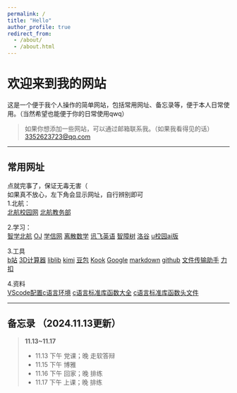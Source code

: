 ```yaml
---
permalink: /
title: "Hello"
author_profile: true
redirect_from: 
  - /about/
  - /about.html
---
```


# 欢迎来到我的网站  
这是一个便于我个人操作的简单网站，包括常用网址、备忘录等，便于本人日常使用。（当然希望也能便于你的日常使用qwq）  
>如果你想添加一些网站，可以通过邮箱联系我。（如果我看得见的话）  
3352623723@qq.com  

________________________________________________

## 常用网址  
点就完事了，保证无毒无害（  
如果真不放心，左下角会显示网址，自行辨别即可  
1.北航：  
[北航校园网](https://zfw.buaa.edu.cn/home) [北航教务部](https://jiaowu.buaa.edu.cn/bhjwc2.0/index/index.do)  

2.学习：  
[智学北航](https://spoc.buaa.edu.cn/spocnew/jxkj2) [OJ](https://accoding.buaa.edu.cn/index) [学信网](https://my.chsi.com.cn/archive/index.action?trnd=85818430891183444954623647908675) [离散数学](https://dmplatform.buaa.edu.cn/index) [讯飞英语](https://www.fifedu.com/iplat/html/index.html) [智障树](https://passport.zhihuishu.com/) [洛谷](https://passport.zhihuis) [u校园ai版](https://ucloud.unipus.cn/home)  

3.工具  
[b站](https://www.bilibili.com/) [3D计算器](https://www.geogebra.org/3d?lang=zh_CN) [liblib](https://www.liblib.art/) [kimi](https://kimi.moonshot.cn/) [豆包](https://www.doubao.com/chat/?channel=browser_landing_page) [Kook](https://www.kookapp.cn/app/discover) [Google](https://www.google.com/) [markdown](https://markdown.com.cn/basic-syntax/)  [github](https://github.com/) [文件传输助手](https://filehelper.weixin.qq.com/) [力扣](https://leetcode.cn/) 

4.资料  
[VScode配置c语言环境](https://blog.csdn.net/ningxi_312/article/details/134121635) [c语言标准库函数大全](https://blog.csdn.net/weixin_44793491/article/details/107644666) [c语言标准库函数头文件](https://zh.cppreference.com/w/c/header)[]() []()[]() []()[]() []()[]()    

________________________________________________ 
  
## 备忘录 （2024.11.13更新）  
>**11.13~11.17**  
>- 11.13 下午 党课；晚 走软答辩  
>- 11.15 下午 博雅  
>- 11.16 下午 回家；晚 排练  
>- 11.17 下午 上课；晚 排练
